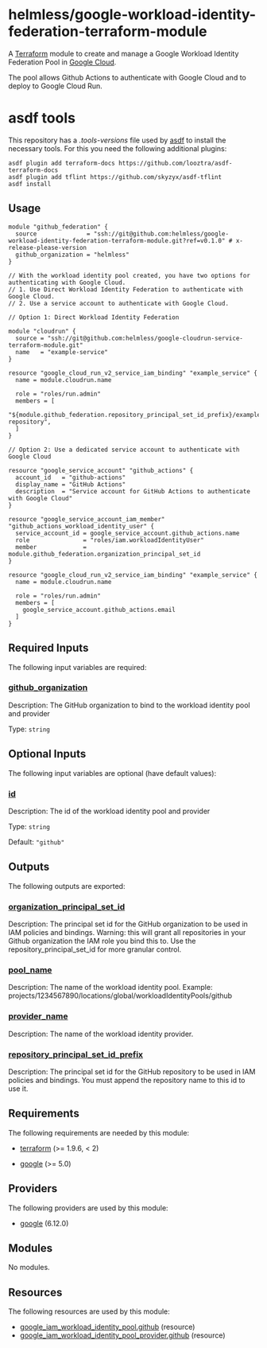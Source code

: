 # helmless/google-workload-identity-federation-terraform-module

A [Terraform][terraform] module to create and manage a
Google Workload Identity Federation Pool in [Google Cloud][goolge-cloud].

The pool allows Github Actions to authenticate with Google Cloud and to deploy to Google Cloud Run.

[goolge-cloud]: https://cloud.google.com
[terraform]: https://www.terraform.io

# asdf tools

This repository has a _.tools-versions_ file used by [asdf](https://asdf-vm.com/) to install the necessary tools. For this you need the following additional plugins:

```
asdf plugin add terraform-docs https://github.com/looztra/asdf-terraform-docs
asdf plugin add tflint https://github.com/skyzyx/asdf-tflint
asdf install
```

<!-- BEGIN_TF_DOCS -->


## Usage

```hcl
module "github_federation" {
  source              = "ssh://git@github.com:helmless/google-workload-identity-federation-terraform-module.git?ref=v0.1.0" # x-release-please-version
  github_organization = "helmless"
}

// With the workload identity pool created, you have two options for authenticating with Google Cloud.
// 1. Use Direct Workload Identity Federation to authenticate with Google Cloud.
// 2. Use a service account to authenticate with Google Cloud.

// Option 1: Direct Workload Identity Federation

module "cloudrun" {
  source = "ssh://git@github.com:helmless/google-cloudrun-service-terraform-module.git"
  name   = "example-service"
}

resource "google_cloud_run_v2_service_iam_binding" "example_service" {
  name = module.cloudrun.name

  role = "roles/run.admin"
  members = [
    "${module.github_federation.repository_principal_set_id_prefix}/example-repository",
  ]
}

// Option 2: Use a dedicated service account to authenticate with Google Cloud

resource "google_service_account" "github_actions" {
  account_id   = "github-actions"
  display_name = "GitHub Actions"
  description  = "Service account for GitHub Actions to authenticate with Google Cloud"
}

resource "google_service_account_iam_member" "github_actions_workload_identity_user" {
  service_account_id = google_service_account.github_actions.name
  role               = "roles/iam.workloadIdentityUser"
  member             = module.github_federation.organization_principal_set_id
}

resource "google_cloud_run_v2_service_iam_binding" "example_service" {
  name = module.cloudrun.name

  role = "roles/run.admin"
  members = [
    google_service_account.github_actions.email
  ]
}
```

## Required Inputs

The following input variables are required:

### <a name="input_github_organization"></a> [github\_organization](#input\_github\_organization)

Description: The GitHub organization to bind to the workload identity pool and provider

Type: `string`

## Optional Inputs

The following input variables are optional (have default values):

### <a name="input_id"></a> [id](#input\_id)

Description: The id of the workload identity pool and provider

Type: `string`

Default: `"github"`

## Outputs

The following outputs are exported:

### <a name="output_organization_principal_set_id"></a> [organization\_principal\_set\_id](#output\_organization\_principal\_set\_id)

Description: The principal set id for the GitHub organization to be used in IAM policies and bindings. Warning: this will grant all repositories in your Github organization the IAM role you bind this to. Use the repository\_principal\_set\_id for more granular control.

### <a name="output_pool_name"></a> [pool\_name](#output\_pool\_name)

Description: The name of the workload identity pool. Example: projects/1234567890/locations/global/workloadIdentityPools/github

### <a name="output_provider_name"></a> [provider\_name](#output\_provider\_name)

Description: The name of the workload identity provider.

### <a name="output_repository_principal_set_id_prefix"></a> [repository\_principal\_set\_id\_prefix](#output\_repository\_principal\_set\_id\_prefix)

Description: The principal set id for the GitHub repository to be used in IAM policies and bindings. You must append the repository name to this id to use it.

## Requirements

The following requirements are needed by this module:

- <a name="requirement_terraform"></a> [terraform](#requirement\_terraform) (>= 1.9.6, < 2)

- <a name="requirement_google"></a> [google](#requirement\_google) (>= 5.0)

## Providers

The following providers are used by this module:

- <a name="provider_google"></a> [google](#provider\_google) (6.12.0)

## Modules

No modules.

## Resources

The following resources are used by this module:

- [google_iam_workload_identity_pool.github](https://registry.terraform.io/providers/hashicorp/google/latest/docs/resources/iam_workload_identity_pool) (resource)
- [google_iam_workload_identity_pool_provider.github](https://registry.terraform.io/providers/hashicorp/google/latest/docs/resources/iam_workload_identity_pool_provider) (resource)
<!-- END_TF_DOCS -->
